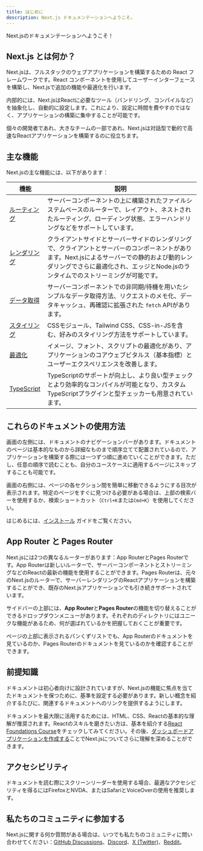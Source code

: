 ```yaml
---
title: はじめに
description: Next.js ドキュメンテーションへようこそ。
---
```


Next.jsのドキュメンテーションへようこそ！

## Next.js とは何か？

Next.jsは、フルスタックのウェブアプリケーションを構築するための React フレームワークです。React コンポーネントを使用してユーザーインターフェースを構築し、Next.jsで追加の機能や最適化を行います。

内部的には、Next.jsはReactに必要なツール（バンドリング、コンパイルなど）を抽象化し、自動的に設定します。これにより、設定に時間を費やすのではなく、アプリケーションの構築に集中することが可能です。

個々の開発者であれ、大きなチームの一部であれ、Next.jsは対話型で動的で高速なReactアプリケーションを構築するのに役立ちます。

## 主な機能

Next.jsの主な機能には、以下があります：

| 機能                                                                  | 説明                                                                                                                                                                                      |
| ------------------------------------------------------------------------ | ------------------------------------------------------------------------------------------------------------------------------------------------------------------------------------------------ |
| [ルーティング](/docs/app-router/building-your-application/routing)                   | サーバーコンポーネントの上に構築されたファイルシステムベースのルーターで、レイアウト、ネストされたルーティング、ローディング状態、エラーハンドリングなどをサポートしています。                                                    |
| [レンダリング](/docs/app-router/building-your-application/rendering)               | クライアントサイドとサーバーサイドのレンダリングで、クライアントとサーバーのコンポーネントがあります。Next.jsによるサーバーでの静的および動的レンダリングでさらに最適化され、エッジとNode.jsのランタイムでのストリーミングが可能です。 |
| [データ取得](/docs/app-router/building-your-application/data-fetching)       | サーバーコンポーネントでの非同期/待機を用いたシンプルなデータ取得方法、リクエストのメモ化、データキャッシュ、再確認に拡張された `fetch` APIがあります。                                             |
| [スタイリング](/docs/app-router/building-your-application/styling)                   | CSSモジュール、Tailwind CSS、CSS-in-JSを含む、好みのスタイリング方法をサポートしています。                                                                                       |
| [最適化](/docs/app-router/building-your-application/optimizing)          | イメージ、フォント、スクリプトの最適化があり、アプリケーションのコアウェブビタルス（基本指標）とユーザーエクスペリエンスを改善します。                                                                                |
| [TypeScript](/docs/app/building-your-application/configuring/typescript) | TypeScriptのサポートが向上し、より良い型チェックとより効率的なコンパイルが可能となり、カスタムTypeScriptプラグインと型チェッカーも用意されています。                                                |

## これらのドキュメントの使用方法

画面の左側には、ドキュメントのナビゲーションバーがあります。ドキュメントのページは基本的なものから詳細なものまで順序立てて配置されているので、アプリケーションを構築する際には一つずつ順に進めていくことができます。ただし、任意の順序で読むことも、自分のユースケースに適用するページにスキップすることも可能です。

画面の右側には、ページの各セクション間を簡単に移動できるようにする目次が表示されます。特定のページをすぐに見つける必要がある場合は、上部の検索バーを使用するか、検索ショートカット（`Ctrl+K`または`Cmd+K`）を使用してください。

はじめるには、[インストール](/docs/getting-started/installation) ガイドをご覧ください。

## App Router と Pages Router

Next.jsには2つの異なるルーターがあります：App RouterとPages Routerです。App Routerは新しいルーターで、サーバーコンポーネントとストリーミングなどのReactの最新の機能を使用することができます。Pages Routerは、元々のNext.jsのルーターで、サーバーレンダリングのReactアプリケーションを構築することができ、既存のNext.jsアプリケーションでも引き続きサポートされています。

サイドバーの上部には、**App Router**と**Pages Router**の機能を切り替えることができるドロップダウンメニューがあります。それぞれのディレクトリにはユニークな機能があるため、何が選ばれているかを把握しておくことが重要です。

ページの上部に表示されるパンくずリストでも、App Routerのドキュメントを見ているのか、Pages Routerのドキュメントを見ているのかを確認することができます。

## 前提知識

ドキュメントは初心者向けに設計されていますが、Next.jsの機能に焦点を当てたドキュメントを保つために、基準を設定する必要があります。新しい概念を紹介するたびに、関連するドキュメントへのリンクを提供するようにします。

ドキュメントを最大限に活用するためには、HTML、CSS、Reactの基本的な理解が推奨されます。Reactのスキルを磨きたい方は、基本を紹介する[React Foundations Course](/learn/react-foundations)をチェックしてみてください。その後、[ダッシュボードアプリケーションを作成する](/learn/dashboard-app)ことでNext.jsについてさらに理解を深めることができます。

## アクセシビリティ

ドキュメントを読む際にスクリーンリーダーを使用する場合、最適なアクセシビリティを得るにはFirefoxとNVDA、またはSafariとVoiceOverの使用を推奨します。

## 私たちのコミュニティに参加する

Next.jsに関する何か質問がある場合は、いつでも私たちのコミュニティに問い合わせてください：[GitHub Discussions](https://github.com/vercel/next.js/discussions)、[Discord](https://discord.com/invite/bUG2bvbtHy)、[X (Twitter)](https://x.com/nextjs)、[Reddit](https://www.reddit.com/r/nextjs)。